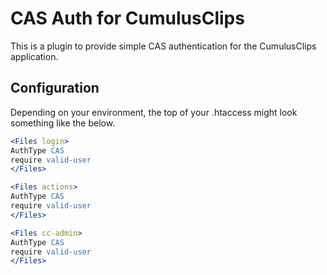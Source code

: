 # CAS Auth for CumulusClips

This is a plugin to provide simple CAS authentication for the CumulusClips application.  

## Configuration

Depending on your environment, the top of your .htaccess might look something like the below.

```apache
<Files login>
AuthType CAS
require valid-user
</Files>

<Files actions>
AuthType CAS
require valid-user
</Files>

<Files cc-admin>
AuthType CAS
require valid-user
</Files>
```